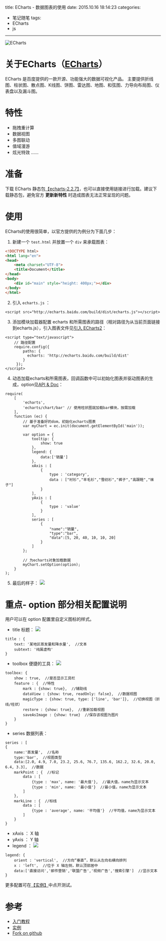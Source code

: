 title: ECharts - 数据图表的使用
date: 2015.10.16 18:14:23
categories:
  - 笔记随笔
tags:
 - ECharts
 - js
---
![ECharts](/blog/images/article_img/3.png)

# 关于ECharts（[ECharts](http://echarts.baidu.com/doc/about.html)）
ECharts 是百度提供的一款开源、功能强大的数据可视化产品。
主要提供折线图、柱状图、散点图、K线图、饼图、雷达图、地图、和弦图、力导向布局图、仪表盘以及漏斗图。

# 特性
- 拖拽重计算
- 数据视图
- 多图联动
- 值域漫游
- 炫光特效
……

# 准备
下载 ECharts 静态包[【echarts-2.2.7】](http://echarts.baidu.com/build/echarts-2.2.7.zip)，也可以直接使用链接进行加载。建议下载静态包，避免官方 **更新新特性** 时造成图表无法正常呈现的问题。

<!-- more -->

# 使用
ECharts的使用很简单，以官方提供的为例分为下面几步：
1. 新建一个 `test.html` 并放置一个 `div` 来承载图表：

```html
<!DOCTYPE html>
<html lang="en">
<head>
    <meta charset="UTF-8">
    <title>Document</title>
</head>
<body>
    <div id="main" style="height: 400px;"></div>
</body>
</html>
```

2. 引入 `echarts.js` ：

```
<script src="http://echarts.baidu.com/build/dist/echarts.js"></script>
```

3. 添加模块加载器配置 echarts 和所需图表的路径（相对路径为从当前页面链接到echarts.js），引入图表文件见[引入 ECharts2](http://echarts.baidu.com/doc/doc.html#引入ECharts2)：

```
<script type="text/javascript">
    // 路径配置
    require.config({
        paths: {
          echarts: 'http://echarts.baidu.com/build/dist'
        }
     });
</script>
```

4. 动态加载echarts和所需图表，回调函数中可以初始化图表并驱动图表的生成，option见[API & Doc](http://echarts.baidu.com/doc/doc.html#Option)：

```
require(
    [
        'echarts',
        'echarts/chart/bar' // 使用柱状图就加载bar模块，按需加载
    ],
    function (ec) {
        // 基于准备好的dom，初始化echarts图表
        var myChart = ec.init(document.getElementById('main'));

        var option = {
            tooltip: {
                show: true
            },
            legend: {
                data:['销量']
            },
            xAxis : [
                {
                    type : 'category',
                    data : ["衬衫","羊毛衫","雪纺衫","裤子","高跟鞋","袜子"]
                }
            ],
            yAxis : [
                {
                    type : 'value'
                }
            ],
            series : [
                {
                    "name":"销量",
                    "type":"bar",
                    "data":[5, 20, 40, 10, 10, 20]
                }
            ]
        };

        // 为echarts对象加载数据
        myChart.setOption(option);
    }
);
```

5. 最后的样子：
![](http://upload-images.jianshu.io/upload_images/741039-41774d66f5de150e.png?imageMogr2/auto-orient/strip%7CimageView2/2/w/1240)

# 重点- option 部分相关配置说明
用户可以在 option 配置里自定义图标的样式。
- title 标题：
![](http://upload-images.jianshu.io/upload_images/741039-4b20a04ddb817324.png?imageMogr2/auto-orient/strip%7CimageView2/2/w/1240)
```
title : {
    text: '某地区蒸发量和降水量',  //文本
    subtext: '纯属虚构'
}
```
- toolbox 便捷的工具：
![](http://upload-images.jianshu.io/upload_images/741039-b144b67c25fb7e82.png?imageMogr2/auto-orient/strip%7CimageView2/2/w/1240)
```
toolbox: {
    show : true,  //是否显示工具栏
    feature : {  //特性
        mark : {show: true},  //辅助线
        dataView : {show: true, readOnly: false},  //数据视图
        magicType : {show: true, type: ['line', 'bar']},  //切换视图（折线/柱状）
        restore : {show: true},  //重新加载视图
        saveAsImage : {show: true}  //保存该视图为图片
    }
}
```
- series 数据列表：
```
series : [
{
    name:'蒸发量',  //名称
    type:'bar',  //视图类型
    data:[2.0, 4.9, 7.0, 23.2, 25.6, 76.7, 135.6, 162.2, 32.6, 20.0, 6.4, 3.3],  //数据
    markPoint : {  //标记
        data : [
            {type : 'max', name: '最大值'},  //最大值，name为显示文本
            {type : 'min', name: '最小值'}  //最小值，name为显示文本
        ]
    },
    markLine : {  //标线
        data : [
            {type : 'average', name: '平均值'}  //平均值，name为显示文本
        ]
    }
}
```
- xAxis ： X 轴
- yAxis ： Y 轴
- legend ：
![](http://upload-images.jianshu.io/upload_images/741039-7b625b354b1d39bb.png?imageMogr2/auto-orient/strip%7CimageView2/2/w/1240)
```
legend: {
    orient : 'vertical',  //方向“垂直”，默认从左向右横向排列
    x : 'left',  //位于 X 轴左侧，默认顶部居中
    data:['直接访问','邮件营销','联盟广告','视频广告','搜索引擎']  //显示文本
}
```

更多配置可在[【实例】](http://echarts.baidu.com/doc/example.html)中点开测试。

# 参考
- [入门教程](http://echarts.baidu.com/doc/start.html)
- [实例](http://echarts.baidu.com/doc/example.html)
- [Fork on github](https://github.com/ecomfe/echarts)